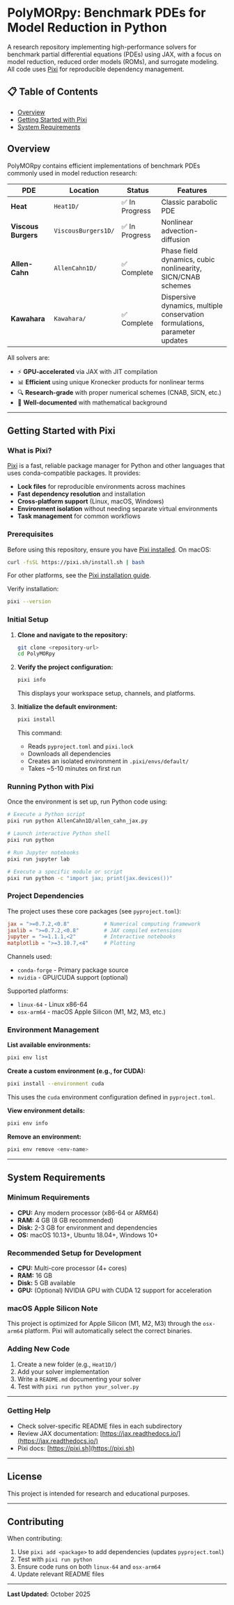 # PolyMORpy: Benchmark PDEs for Model Reduction in Python

A research repository implementing high-performance solvers for benchmark partial differential equations (PDEs) using JAX, with a focus on model reduction, reduced order models (ROMs), and surrogate modeling. All code uses [Pixi](https://pixi.sh) for reproducible dependency management.

## 📋 Table of Contents

- [Overview](#overview)
- [Getting Started with Pixi](#getting-started-with-pixi)
- [System Requirements](#system-requirements)

## Overview

PolyMORpy contains efficient implementations of benchmark PDEs commonly used in model reduction research:

| PDE | Location | Status | Features |
|-----|----------|--------|----------|
| **Heat** | `Heat1D/` | ✅ In Progress | Classic parabolic PDE |
| **Viscous Burgers** | `ViscousBurgers1D/` | ✅ In Progress | Nonlinear advection-diffusion |
| **Allen-Cahn** | `AllenCahn1D/` | ✅ Complete | Phase field dynamics, cubic nonlinearity, SICN/CNAB schemes |
| **Kawahara** | `Kawahara/` | ✅ Complete | Dispersive dynamics, multiple conservation formulations, parameter updates |

All solvers are:

- ⚡ **GPU-accelerated** via JAX with JIT compilation
- 📊 **Efficient** using unique Kronecker products for nonlinear terms
- 🔍 **Research-grade** with proper numerical schemes (CNAB, SICN, etc.)
- 📝 **Well-documented** with mathematical background

---

## Getting Started with Pixi

### What is Pixi?

[Pixi](https://pixi.sh) is a fast, reliable package manager for Python and other languages that uses conda-compatible packages. It provides:

- **Lock files** for reproducible environments across machines
- **Fast dependency resolution** and installation
- **Cross-platform support** (Linux, macOS, Windows)
- **Environment isolation** without needing separate virtual environments
- **Task management** for common workflows

### Prerequisites

Before using this repository, ensure you have [Pixi installed](https://pixi.sh/latest/#installation). On macOS:

```bash
curl -fsSL https://pixi.sh/install.sh | bash
```

For other platforms, see the [Pixi installation guide](https://pixi.sh/latest/#installation).

Verify installation:

```bash
pixi --version
```

### Initial Setup

1. **Clone and navigate to the repository:**

   ```bash
   git clone <repository-url>
   cd PolyMORpy
   ```

2. **Verify the project configuration:**

   ```bash
   pixi info
   ```

   This displays your workspace setup, channels, and platforms.

3. **Initialize the default environment:**

   ```bash
   pixi install
   ```

   This command:
   - Reads `pyproject.toml` and `pixi.lock`
   - Downloads all dependencies
   - Creates an isolated environment in `.pixi/envs/default/`
   - Takes ~5-10 minutes on first run

### Running Python with Pixi

Once the environment is set up, run Python code using:

```bash
# Execute a Python script
pixi run python AllenCahn1D/allen_cahn_jax.py

# Launch interactive Python shell
pixi run python

# Run Jupyter notebooks
pixi run jupyter lab

# Execute a specific module or script
pixi run python -c "import jax; print(jax.devices())"
```

### Project Dependencies

The project uses these core packages (see `pyproject.toml`):

```toml
jax = ">=0.7.2,<0.8"           # Numerical computing framework
jaxlib = ">=0.7.2,<0.8"        # JAX compiled extensions
jupyter = ">=1.1.1,<2"         # Interactive notebooks
matplotlib = ">=3.10.7,<4"     # Plotting
```

Channels used:

- `conda-forge` - Primary package source
- `nvidia` - GPU/CUDA support (optional)

Supported platforms:

- `linux-64` - Linux x86-64
- `osx-arm64` - macOS Apple Silicon (M1, M2, M3, etc.)

### Environment Management

**List available environments:**

```bash
pixi env list
```

**Create a custom environment (e.g., for CUDA):**

```bash
pixi install --environment cuda
```

This uses the `cuda` environment configuration defined in `pyproject.toml`.

**View environment details:**

```bash
pixi env info
```

**Remove an environment:**

```bash
pixi env remove <env-name>
```

---

## System Requirements

### Minimum Requirements

- **CPU:** Any modern processor (x86-64 or ARM64)
- **RAM:** 4 GB (8 GB recommended)
- **Disk:** 2-3 GB for environment and dependencies
- **OS:** macOS 10.13+, Ubuntu 18.04+, Windows 10+

### Recommended Setup for Development

- **CPU:** Multi-core processor (4+ cores)
- **RAM:** 16 GB
- **Disk:** 5 GB available
- **GPU:** (Optional) NVIDIA GPU with CUDA 12 support for acceleration

### macOS Apple Silicon Note

This project is optimized for Apple Silicon (M1, M2, M3) through the `osx-arm64` platform. Pixi will automatically select the correct binaries.

### Adding New Code

1. Create a new folder (e.g., `Heat1D/`)
2. Add your solver implementation
3. Write a `README.md` documenting your solver
4. Test with `pixi run python your_solver.py`

---

### Getting Help

- Check solver-specific README files in each subdirectory
- Review JAX documentation: [https://jax.readthedocs.io/](https://jax.readthedocs.io/)
- Pixi docs: [https://pixi.sh](https://pixi.sh)

---

## License

This project is intended for research and educational purposes.

---

## Contributing

When contributing:

1. Use `pixi add <package>` to add dependencies (updates `pyproject.toml`)
2. Test with `pixi run python`
3. Ensure code runs on both `linux-64` and `osx-arm64`
4. Update relevant README files

---

**Last Updated:** October 2025

